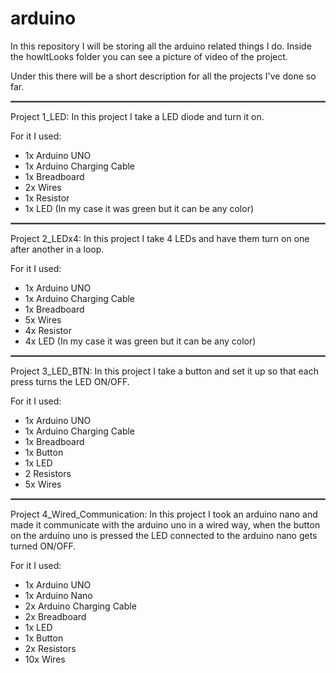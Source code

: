 # arduino

In this repository I will be storing all the
arduino related things I do. Inside the howItLooks
folder you can see a picture of video of the
project.

Under this there will be a short description
for all the projects I've done so far.

<hr style="border:1px solid gray">
Project 1_LED:
In this project I take a LED diode and turn it on.

For it I used:

- 1x Arduino UNO
- 1x Arduino Charging Cable
- 1x Breadboard
- 2x Wires
- 1x Resistor
- 1x LED (In my case it was green but it can be any color)

<hr style="border:1px solid gray">
Project 2_LEDx4:
In this project I take 4 LEDs and have them turn on one
after another in a loop.

For it I used:
- 1x Arduino UNO
- 1x Arduino Charging Cable
- 1x Breadboard
- 5x Wires
- 4x Resistor
- 4x LED (In my case it was green but it can be any color)

<hr style="border:1px solid gray">
Project 3_LED_BTN:
In this project I take a button and set it up so that each
press turns the LED ON/OFF.

For it I used:
- 1x Arduino UNO
- 1x Arduino Charging Cable
- 1x Breadboard
- 1x Button
- 1x LED
- 2 Resistors
- 5x Wires

<hr style="border:1px solid gray">
Project 4_Wired_Communication:
In this project I took an arduino nano and made it communicate
with the arduino uno in a wired way, when the button on the
arduino uno is pressed the LED connected to the arduino nano
gets turned ON/OFF.

For it I used:
- 1x Arduino UNO
- 1x Arduino Nano
- 2x Arduino Charging Cable
- 2x Breadboard
- 1x LED
- 1x Button
- 2x Resistors
- 10x Wires